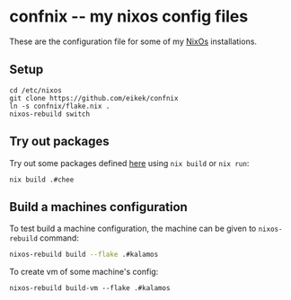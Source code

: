 # confnix -- my nixos config files

These are the configuration file for some of my
[NixOs](http://nixos.org) installations.

## Setup

    cd /etc/nixos
    git clone https://github.com/eikek/confnix
    ln -s confnix/flake.nix .
    nixos-rebuild switch


## Try out packages

Try out some packages defined [here](pkgs/) using `nix build` or `nix
run`:

    nix build .#chee


## Build a machines configuration

To test build a machine configuration, the machine can be given to
`nixos-rebuild` command:

``` bash
nixos-rebuild build --flake .#kalamos
```

To create vm of some machine's config:
```
nixos-rebuild build-vm --flake .#kalamos
```
